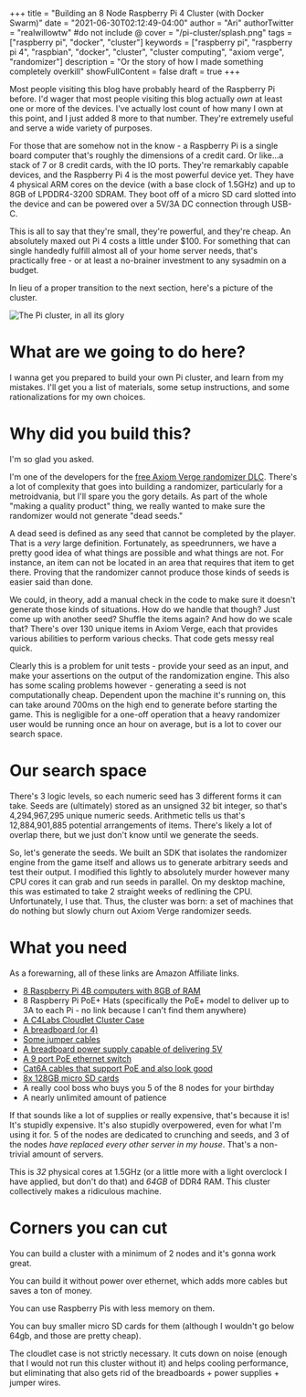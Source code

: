 +++
title = "Building an 8 Node Raspberry Pi 4 Cluster (with Docker Swarm)"
date = "2021-06-30T02:12:49-04:00"
author = "Ari"
authorTwitter = "realwillowtw" #do not include @
cover = "/pi-cluster/splash.png"
tags = ["raspberry pi", "docker", "cluster"]
keywords = ["raspberry pi", "raspberry pi 4", "raspbian", "docker", "cluster", "cluster computing", "axiom verge", "randomizer"]
description = "Or the story of how I made something completely overkill"
showFullContent = false
draft = true
+++

Most people visiting this blog have probably heard of the Raspberry Pi before. I'd wager that most people visiting this blog actually *own* at least one or more of the devices. I've actually lost count of how many I own at this point, and I just added 8 more to that number. They're extremely useful and serve a wide variety of purposes.

For those that are somehow not in the know - a Raspberry Pi is a single board computer that's roughly the dimensions of a credit card. Or like...a stack of 7 or 8 credit cards, with the IO ports. They're remarkably capable devices, and the Raspberry Pi 4 is the most powerful device yet. They have 4 physical ARM cores on the device (with a base clock of 1.5GHz) and up to 8GB of LPDDR4-3200 SDRAM. They boot off of a micro SD card slotted into the device and can be powered over a 5V/3A DC connection through USB-C.

This is all to say that they're small, they're powerful, and they're cheap. An absolutely maxed out Pi 4 costs a little under $100. For something that can single handedly fulfill almost all of your home server needs, that's practically free - or at least a no-brainer investment to any sysadmin on a budget.

In lieu of a proper transition to the next section, here's a picture of the cluster.

![The Pi cluster, in all its glory](/pi-cluster/cluster-1.jpg)

# What are we going to do here?

I wanna get you prepared to build your own Pi cluster, and learn from my mistakes. I'll get you a list of materials, some setup instructions, and some rationalizations for my own choices.

# Why did you build this?

I'm so glad you asked.

I'm one of the developers for the [free Axiom Verge randomizer DLC](https://www.axiomverge.com/blog/announcing-axiom-verges-first-ever-free-content-update-in-open-beta-now). There's a lot of complexity that goes into building a randomizer, particularly for a metroidvania, but I'll spare you the gory details. As part of the whole "making a quality product" thing, we really wanted to make sure the randomizer would not generate "dead seeds."

A dead seed is defined as any seed that cannot be completed by the player. That is a *very* large definition. Fortunately, as speedrunners, we have a pretty good idea of what things are possible and what things are not. For instance, an item can not be located in an area that requires that item to get there. Proving that the randomizer cannot produce those kinds of seeds is easier said than done.

We could, in theory, add a manual check in the code to make sure it doesn't generate those kinds of situations. How do we handle that though? Just come up with another seed? Shuffle the items again? And how do we scale that? There's over 130 unique items in Axiom Verge, each that provides various abilities to perform various checks. That code gets messy real quick.

Clearly this is a problem for unit tests - provide your seed as an input, and make your assertions on the output of the randomization engine. This also has some scaling problems however - generating a seed is not computationally cheap. Dependent upon the machine it's running on, this can take around 700ms on the high end to generate before starting the game. This is negligible for a one-off operation that a heavy randomizer user would be running once an hour on average, but is a lot to cover our search space.

# Our search space

There's 3 logic levels, so each numeric seed has 3 different forms it can take. Seeds are (ultimately) stored as an unsigned 32 bit integer, so that's 4,294,967,295 unique numeric seeds. Arithmetic tells us that's 12,884,901,885 potential arrangements of items. There's likely a lot of overlap there, but we just don't know until we generate the seeds.

So, let's generate the seeds. We built an SDK that isolates the randomizer engine from the game itself and allows us to generate arbitrary seeds and test their output. I modified this lightly to absolutely murder however many CPU cores it can grab and run seeds in parallel. On my desktop machine, this was estimated to take 2 straight weeks of redlining the CPU. Unfortunately, I use that. Thus, the cluster was born: a set of machines that do nothing but slowly churn out Axiom Verge randomizer seeds.

# What you need

As a forewarning, all of these links are Amazon Affiliate links.

 - [8 Raspberry Pi 4B computers with 8GB of RAM](https://amzn.to/3w6QazB)
 - 8 Raspberry Pi PoE+ Hats (specifically the PoE+ model to deliver up to 3A to each Pi - no link because I can't find them anywhere)
 - [A C4Labs Cloudlet Cluster Case](https://amzn.to/2TkcNTG)
 - [A breadboard (or 4)](https://amzn.to/2Ue69OK)
 - [Some jumper cables](https://amzn.to/3x71pcu)
 - [A breadboard power supply capable of delivering 5V](https://amzn.to/3w7afWf)
 - [A 9 port PoE ethernet switch](https://amzn.to/2UTvsGo)
 - [Cat6A cables that support PoE and also look good](https://amzn.to/3hlJc45)
 - [8x 128GB micro SD cards](https://amzn.to/3x8sFaD)
 - A really cool boss who buys you 5 of the 8 nodes for your birthday
 - A nearly unlimited amount of patience

If that sounds like a lot of supplies or really expensive, that's because it is! It's stupidly expensive. It's also stupidly overpowered, even for what I'm using it for. 5 of the nodes are dedicated to crunching and seeds, and 3 of the nodes *have replaced every other server in my house*. That's a non-trivial amount of servers.

This is *32* physical cores at 1.5GHz (or a little more with a light overclock I have applied, but don't do that) and *64GB* of DDR4 RAM. This cluster collectively makes a ridiculous machine.

# Corners you can cut

You can build a cluster with a minimum of 2 nodes and it's gonna work great.

You can build it without power over ethernet, which adds more cables but saves a ton of money.

You can use Raspberry Pis with less memory on them.

You can buy smaller micro SD cards for them (although I wouldn't go below 64gb, and those are pretty cheap).

The cloudlet case is not strictly necessary. It cuts down on noise (enough that I would not run this cluster without it) and helps cooling performance, but eliminating that also gets rid of the breadboards + power supplies + jumper wires.
